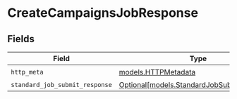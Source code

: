 # CreateCampaignsJobResponse


## Fields

| Field                                                                                | Type                                                                                 | Required                                                                             | Description                                                                          |
| ------------------------------------------------------------------------------------ | ------------------------------------------------------------------------------------ | ------------------------------------------------------------------------------------ | ------------------------------------------------------------------------------------ |
| `http_meta`                                                                          | [models.HTTPMetadata](../models/httpmetadata.md)                                     | :heavy_check_mark:                                                                   | N/A                                                                                  |
| `standard_job_submit_response`                                                       | [Optional[models.StandardJobSubmitResponse]](../models/standardjobsubmitresponse.md) | :heavy_minus_sign:                                                                   | Accepted                                                                             |